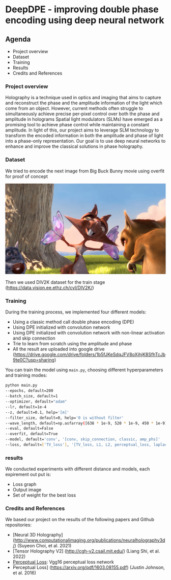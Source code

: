 # DeepDPE - improving double phase encoding using deep neural network

## Agenda
* Project overview
* Dataset
* Training
* Results
* Credits and References


### Project overview
Holography is a technique used in optics and imaging that aims to capture and reconstruct 
the phase and the amplitude information of the light which come from an object.
However, current methods often struggle to simultaneously achieve precise per-pixel control
over both the phase and amplitude in holograms
Spatial light modulators (SLMs) have emerged as a promising tool to achieve phase control
while maintaining a constant amplitude. 
In light of this, our project aims to leverage SLM technology to transform the encoded 
information in both the amplitude and phase of light into a phase-only representation.
Our goal is to use deep neural networks to enhance and improve the classical solutions in phase holography.

### Dataset
We tried to encode the next image from Big Buck Bunny movie using overfit for proof of concept

![image](https://github.com/stavlo/holographic_displays/blob/net_per_color/datasets/1.png?raw=true)

Then we used DIV2K dataset for the train stage
(https://data.vision.ee.ethz.ch/cvl/DIV2K/)  

### Training
During the training process, we implemented four different models:
* Using a classic method call double phase encoding (DPE) 
* Using DPE initialized with convolution network
* Using DPE initialized with convolution network with non-linear activation and skip connection
* Trie to learn from scratch using the amplitude and phase 
* All the result are uploaded into google drive 
(https://drive.google.com/drive/folders/1b5fJKeSdqJFV8oXjhjK8SfhTcJb9te0C?usp=sharing)

You can train the model using `main.py`, choosing different hyperparameters and training modes:
```bash
python main.py 
--epochs, default=200
--batch_size, default=1
--optimizer, default="adam"
--lr, default=1e-4
--z, default=0.1, help='[m]'
--filter_size, default=0, help='0 is without filter'
--wave_length, default=np.asfarray([638 * 1e-9, 520 * 1e-9, 450 * 1e-9]), help='[m]'
--eval, default=False
--overfit, default=True
--model, default='conv', '[conv, skip_connection, classic, amp_phs]'
--loss, default=['TV_loss'], '[TV_loss, L1, L2, perceptual_loss, laplacian_kernel]'
```

### results
We conducted experiments with different distance and models, each expirement out put is:
* Loss graph
* Output image
* Set of weight for the best loss

### Credits and References
We based our project on the results of the following papers and Github repositories:
* [Neural 3D Holography] (http://www.computationalimaging.org/publications/neuralholography3d/) (Suyeon Choi, et al. 2021)
* [Tensor Holography V2] (http://cgh-v2.csail.mit.edu/) (Liang Shi, et al. 2022)
* [Perceptual Loss](https://github.com/pytorch/examples/blob/7f7c222b355abd19ba03a7d4ba90f1092973cdbc/fast_neural_style/neural_style/neural_style.py#L55
): Vgg16 perceptual loss network
* Perceptual Loss] (https://arxiv.org/pdf/1603.08155.pdf) (Justin Johnson, et al. 2016)


